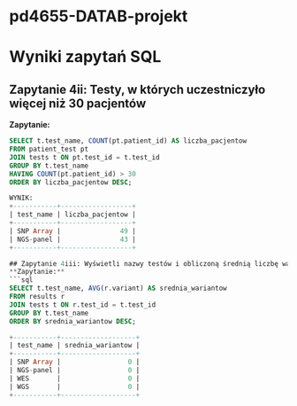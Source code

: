 # pd4655-DATAB-projekt

# Wyniki zapytań SQL

## Zapytanie 4ii: Testy, w których uczestniczyło więcej niż 30 pacjentów
**Zapytanie:**
```sql
SELECT t.test_name, COUNT(pt.patient_id) AS liczba_pacjentow
FROM patient_test pt
JOIN tests t ON pt.test_id = t.test_id
GROUP BY t.test_name
HAVING COUNT(pt.patient_id) > 30
ORDER BY liczba_pacjentow DESC;    

WYNIK:  
+-----------+------------------+
| test_name | liczba_pacjentow |
+-----------+------------------+
| SNP Array |               49 |
| NGS-panel |               43 |
+-----------+------------------+    

## Zapytanie 4iii: Wyświetli nazwy testów i obliczoną średnią liczbę wariantów dla każdego testu
**Zapytanie:**
```sql
SELECT t.test_name, AVG(r.variant) AS srednia_wariantow
FROM results r
JOIN tests t ON r.test_id = t.test_id
GROUP BY t.test_name
ORDER BY srednia_wariantow DESC;

+-----------+-------------------+
| test_name | srednia_wariantow |
+-----------+-------------------+
| SNP Array |                 0 |
| NGS-panel |                 0 |
| WES       |                 0 |
| WGS       |                 0 |
+-----------+-------------------+
